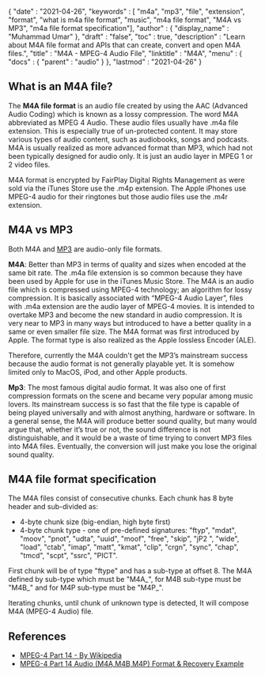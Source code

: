 {
  "date" : "2021-04-26",
  "keywords" : [ "m4a", "mp3", "file", "extension", "format", "what is m4a file format", "music", "m4a file format", "M4A vs MP3", "m4a file format specification"],
  "author" : {
    "display_name" : "Muhammad Umar"
  },
  "draft" : "false",
  "toc" : true,
  "description" : "Learn about M4A file format and APIs that can create, convert and open M4A files.",
  "title" : "M4A - MPEG-4 Audio File",
  "linktitle" : "M4A",
  "menu" : {
    "docs" : {
      "parent" : "audio"
    }
  },
  "lastmod" : "2021-04-26"
}

## What is an M4A file?

The **M4A file format** is an audio file created by using the AAC (Advanced Audio Coding) which is known as a lossy compression. The word M4A abbreviated as MPEG 4 Audio. These audio files usually have .m4a file extension. This is especially true of un-protected content. It may store various types of audio content, such as audiobooks, songs and podcasts. M4A is usually realized as more advanced format than MP3, which had not been typically designed for audio only. It is just an audio layer in MPEG 1 or 2 video files.

M4A format is encrypted by FairPlay Digital Rights Management as were sold via the iTunes Store use the .m4p extension. The Apple iPhones use MPEG-4 audio for their ringtones but those audio files use the .m4r extension.


## M4A vs MP3

Both M4A and [MP3](https://docs.fileformat.com/audio/mp3/) are audio-only file formats.

**M4A**: Better than MP3 in terms of quality and sizes when encoded at the same bit rate. The .m4a file extension is so common because they have been used by Apple for use in the iTunes Music Store. The M4A is an audio file which is compressed using MPEG-4 technology; an algorithm for lossy compression. It is basically associated with “MPEG-4 Audio Layer”, files with .m4a extension are the audio layer of MPEG-4 movies. It is intended to overtake MP3 and become the new standard in audio compression. It is very near to MP3 in many ways but introduced to have a better quality in a same or even smaller file size. The M4A format was first introduced by Apple. The format type is also realized as the Apple lossless Encoder (ALE).

Therefore, currently the M4A couldn't get the MP3’s mainstream success because the audio format is not generally playable yet. It is somehow limited only to MacOS, iPod, and other Apple products.

**Mp3**: The most famous digital audio format. It was also one of first compression formats on the scene and became very popular among music lovers. Its mainstream success is so fast that the file type is capable of being played universally and with almost anything, hardware or software. In a general sense, the M4A will produce better sound quality, but many would argue that, whether it’s true or not, the sound difference is not distinguishable, and it would be a waste of time trying to convert MP3 files into M4A files. Eventually, the conversion will just make you lose the original sound quality.

## M4A file format specification

The M4A files consist of consecutive chunks. Each chunk has 8 byte header and sub-divided as:
- 4-byte chunk size (big-endian, high byte first)
- 4-byte chunk type - one of pre-defined signatures: "ftyp", "mdat", "moov", "pnot", "udta", "uuid", "moof", "free", "skip", "jP2 ", "wide", "load", "ctab", "imap", "matt", "kmat", "clip", "crgn", "sync", "chap", "tmcd", "scpt", "ssrc", "PICT".

First chunk will be of type "ftype" and has a sub-type at offset 8. The M4A defined by sub-type which must be "M4A_", for M4B sub-type must be "M4B_" and for M4P sub-type must be "M4P_".

Iterating chunks, until chunk of unknown type is detected, It will compose M4A (MPEG-4 Audio) file.

## References ##

* [MPEG-4 Part 14 - By Wikipedia](https://en.wikipedia.org/wiki/MPEG-4_Part_14)
* [MPEG-4 Part 14 Audio (M4A,M4B,M4P) Format & Recovery Example](https://www.file-recovery.com/m4a-signature-format.htm)
